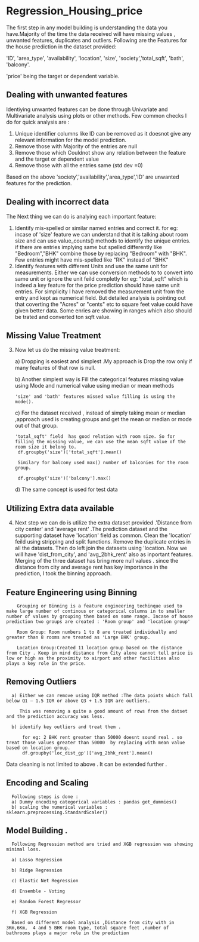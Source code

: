 # Regression_Housing_price
The first step in any model building is understanding the data you have.Majority of the time the data received will have missing values ,
unwanted features, duplicates and outliers. 
Following are the Features for the house prediction in the dataset provided:

'ID', 'area_type', 'availability', 'location', 'size', 'society','total_sqft', 'bath', 'balcony'.

'price' being the target or dependent variable.

## Dealing with unwanted features
Identiying unwanted features can be done through Univariate and Multivariate analysis using plots or other methods. 
Few common checks I do for quick analysis are :
1) Unique identifier columns like ID can be removed as it doesnot give any relevant information for the model prediction.    
2) Remove those with Majority of the entries are null
3) Remove those which Couldnot show any relation between the feature and the target or dependent value
4) Remove those with all the entries same (std dev =0)

Based on the above 'society','availability','area_type','ID' are unwanted features for the prediction.

## Dealing with incorrect data
The Next thing we can do is analying each important feature:
1) Identify mis-spelled or similar named entries and correct it.
	  for eg: incase of 'size' feature we can understand that it is talking about room size and can use value_counts() methods to identify the unique entries. if there are entries implying same but spelled differently like "Bedroom","BHK" combine those by replacing "Bedroom" with "BHK". Few entries might have mis-spelled like "RK" instead of "BHK"
2) Identify features with different Units and use the same unit for measurements. Either we can use conversion methods to to convert into same unit or ignore the unit feild completly
    for eg: "total_sqft" which is indeed a key feature for the price prediction should have same unit entries. For simplicity I have removed the measurement unit from the entry and kept as numerical field.
    But detailed analysis is pointing out that coverting the "Acres" or "cents" etc to square feet value could have given better data.
    Some enries are showing in ranges which also should be trated and converted ton sqft value.

## Missing Value Treatment    
3) Now let us do the missing value treatment:

    a) Dropping is easiest and simplest .My approach is Drop the row only if many features of that row is null.
    
    b) Another simplest way is Fill the categorical features missing value using Mode and numerical value using median or mean methods
    
       'size' and 'bath' features missed value filling is using the mode().
       
    c) For the dataset received , instead of simply taking mean or median ,approach used is creating groups and get the mean or median or mode out of that group.
    
       'total_sqft' field  has good relation with room size. So for filling the missing value, we can use the mean sqft value of the room size it belong to.
        df.groupby('size')['total_sqft'].mean()
	
        Similary for balcony used max() number of balconies for the room group. 
	
        df.groupby('size')['balcony'].max()
        
    d) The same concept is used for test data
    
 ## Utilizing Extra data available  
 4) Next step we can do is utilize the extra dataset provided .'Distance from city center' and 'average rent' .The prediction dataset and the supporting dataset have 'location' field as common. 
        Clean the 'location' feild using stripping and split functions.
        Remove the duplicate entries in all the datasets.
        Then do left join the datasets using 'location. Now we will have 'dist_from_city', and 'avg_2bhk_rent' also as inportant features.
        Merging of the three dataset has bring more null values . since the distance from city and average rent has key importance in the prediction, I took the binning approach.
## Feature Engineering using Binning
        Grouping or Binning is a feature engineering techinque used to make large number of continous or categorical columns in to smaller number of values by grouping them based on some range. Incase of house prediction two groups are created : 'Room group' and 'location group'
   
        Room Group: Room numbers 1 to 8 are treated individually and greater than 8 rooms are treated as 'Large BHK' group. 
        
        Location Group:Created 11 location group based on the distance from City . Keep in mind distance from City alone cannot tell price is low or high as the proximity to airport and other facilities also plays a key role in the price.

## Removing Outliers
 
      a) Either we can remove using IQR method :The data points which fall below Q1 – 1.5 IQR or above Q3 + 1.5 IQR are outliers.
      
         This was removing a quite a good amount of rows from the datset and the prediction accuracy was less.
         
      b) identify key outliers and treat them . 
      
          for eg: 2 BHK rent greater than 50000 doesnt sound real . so treat those values greater than 50000  by replacing with mean value based on location group.
          df.groupby('loc_dist_gp')['avg_2bhk_rent'].mean()
      
 Data cleaning is not limited to above . It can be extended further .
 
 ## Encoding and Scaling
      Following steps is done :
      a) Dummy encoding categorical variables : pandas get_dummies()
      b) scaling the numerical variables : sklearn.preprocessing.StandardScaler()
      
## Model Building .
      
      Following Regression method are tried and XGB regression was showing minimal loss.
      
      a) Lasso Regression
      
      b) Ridge Regression
      
      c) Elastic Net Regression
      
      d) Ensemble - Voting
      
      e) Random Forest Regressor
      
      f) XGB Regression 
      
      Based on different model analysis ,Distance from city with in 3Km,6Km,  4 and 5 BHK room type, total square feet ,number of bathrooms plays a major role in the prediction
